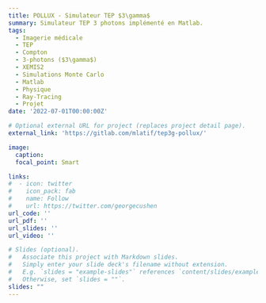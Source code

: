 ```yaml
---
title: POLLUX - Simulateur TEP $3\gamma$
summary: Simulateur TEP 3 photons implémenté en Matlab.
tags:
  - Imagerie médicale 
  - TEP
  - Compton
  - 3-photons ($3\gamma$)
  - XEMIS2
  - Simulations Monte Carlo
  - Matlab
  - Physique 
  - Ray-Tracing
  - Projet
date: '2022-07-01T00:00:00Z'

# Optional external URL for project (replaces project detail page).
external_link: 'https://gitlab.com/mlatif/tep3g-pollux/'

image:
  caption:
  focal_point: Smart

links:
#  - icon: twitter
#    icon_pack: fab
#    name: Follow
#    url: https://twitter.com/georgecushen
url_code: ''
url_pdf: ''
url_slides: ''
url_video: ''

# Slides (optional).
#   Associate this project with Markdown slides.
#   Simply enter your slide deck's filename without extension.
#   E.g. `slides = "example-slides"` references `content/slides/example-slides.md`.
#   Otherwise, set `slides = ""`.
slides: ""
---
```

